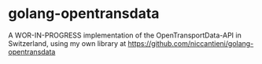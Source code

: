 # golang-opentransdata
A WOR-IN-PROGRESS implementation of the OpenTransportData-API in Switzerland, using my own library at https://github.com/niccantieni/golang-opentransdata